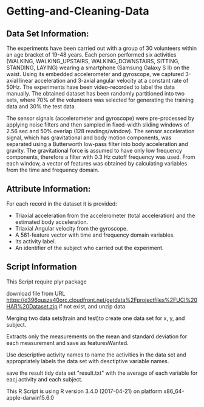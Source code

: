 # Getting-and-Cleaning-Data

## Data Set Information:

The experiments have been carried out with a group of 30 volunteers within an age bracket of 19-48 years. Each person performed six activities (WALKING, WALKING_UPSTAIRS, WALKING_DOWNSTAIRS, SITTING, STANDING, LAYING) wearing a smartphone (Samsung Galaxy S II) on the waist. Using its embedded accelerometer and gyroscope, we captured 3-axial linear acceleration and 3-axial angular velocity at a constant rate of 50Hz. The experiments have been video-recorded to label the data manually. The obtained dataset has been randomly partitioned into two sets, where 70% of the volunteers was selected for generating the training data and 30% the test data. 

The sensor signals (accelerometer and gyroscope) were pre-processed by applying noise filters and then sampled in fixed-width sliding windows of 2.56 sec and 50% overlap (128 readings/window). The sensor acceleration signal, which has gravitational and body motion components, was separated using a Butterworth low-pass filter into body acceleration and gravity. The gravitational force is assumed to have only low frequency components, therefore a filter with 0.3 Hz cutoff frequency was used. From each window, a vector of features was obtained by calculating variables from the time and frequency domain.


## Attribute Information:

For each record in the dataset it is provided: 
- Triaxial acceleration from the accelerometer (total acceleration) and the estimated body acceleration. 
- Triaxial Angular velocity from the gyroscope. 
- A 561-feature vector with time and frequency domain variables. 
- Its activity label. 
- An identifier of the subject who carried out the experiment.


## Script Information

This Script require plyr package

download file from URL https://d396qusza40orc.cloudfront.net/getdata%2Fprojectfiles%2FUCI%20HAR%20Dataset.zip if not exist, and unzip data

Merging two data sets(train and test)to create one data set for x, y, and subject.

Extracts only the measurements on the mean and standard deviation for each measurement and save as featuresWanted.

Use descriptive activity names to name the activities in the data set and appropriately labels the data set with desctiptive variable names.

save the result tidy data set "result.txt" with the average of each variable for eacj activity and each subject.



This R Script is using R version 3.4.0 (2017-04-21) on platform x86_64-apple-darwin15.6.0
